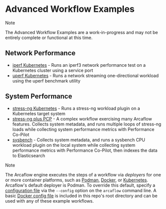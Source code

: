# Advanced Workflow Examples

> [!NOTE]
> The Advanced Workflow Examples are a work-in-progress and may not be entirely complete
> or functional at this time.

## Network Performance

- [iperf Kubernetes](network-performance/network-performance-iperf3-k8s/) - Runs an iperf3 network performance test on a Kubernetes cluster using a service port
- [uperf Kubernetes](network-performance/network-performance-uperf-k8s/) - Runs a
network streaming one-directional workload using the uperf benchmark utility

## System Performance

- [stress-ng Kubernetes](system-performance/stressng-k8s/) - Runs a stress-ng workload
  plugin on a Kubernetes target system
- [stress-ng plus PCP](system-performance/stressng-pcp/) - A complex workflow exercising
  many Arcaflow features. Collects system metadata, and runs multiple loops of stress-ng
  loads while collecting system performance metrics with Performance Co-Pilot
- [sysbench](system-performance/sysbench/) - Collects system metadata, and runs a
  sysbench CPU workload plugin on the local system while collecting system performance
  metrics with Performance Co-Pilot, then indexes the data to Elasticsearch

> [!NOTE]
> The Arcaflow engine executes the steps of a workflow via *deployers* for one or more
> container platforms, such as
> [Podman](https://github.com/arcalot/arcaflow-engine-deployer-podman),
> [Docker](https://github.com/arcalot/arcaflow-engine-deployer-docker),
> or [Kubernetes](https://github.com/arcalot/arcaflow-engine-deployer-kubernetes).
> Arcaflow's default deployer is Podman. To override this default, specify a
> [configuration file](https://arcalot.io/arcaflow/running/setup/#configuration) via the
> `--config` option on the `arcaflow` command line. A basic
> [Docker config file](/docker-config.yaml) is included in this repo's root directory
> and can be used with any of these example workflows.

